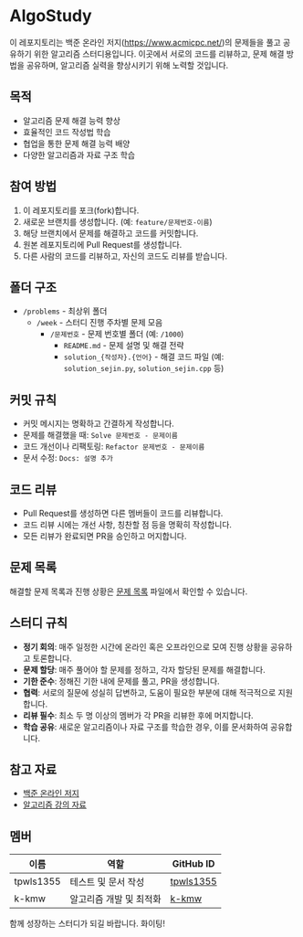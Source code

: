 # AlgoStudy
이 레포지토리는 백준 온라인 저지(https://www.acmicpc.net/)의 문제들을 풀고 공유하기 위한 알고리즘 스터디용입니다. 이곳에서 서로의 코드를 리뷰하고, 문제 해결 방법을 공유하며, 알고리즘 실력을 향상시키기 위해 노력할 것입니다.

## 목적
- 알고리즘 문제 해결 능력 향상
- 효율적인 코드 작성법 학습
- 협업을 통한 문제 해결 능력 배양
- 다양한 알고리즘과 자료 구조 학습

## 참여 방법
1. 이 레포지토리를 포크(fork)합니다.
2. 새로운 브랜치를 생성합니다. (예: `feature/문제번호-이름`)
3. 해당 브랜치에서 문제를 해결하고 코드를 커밋합니다.
4. 원본 레포지토리에 Pull Request를 생성합니다.
5. 다른 사람의 코드를 리뷰하고, 자신의 코드도 리뷰를 받습니다.

## 폴더 구조
- `/problems` - 최상위 폴더
  - `/week` - 스터디 진행 주차별 문제 모음
    - `/문제번호` - 문제 번호별 폴더 (예: `/1000`)
      - `README.md` - 문제 설명 및 해결 전략
      - `solution_{작성자}.{언어}` - 해결 코드 파일 (예: `solution_sejin.py`, `solution_sejin.cpp` 등)

## 커밋 규칙
- 커밋 메시지는 명확하고 간결하게 작성합니다.
- 문제를 해결했을 때: `Solve 문제번호 - 문제이름`
- 코드 개선이나 리팩토링: `Refactor 문제번호 - 문제이름`
- 문서 수정: `Docs: 설명 추가`

## 코드 리뷰
- Pull Request를 생성하면 다른 멤버들이 코드를 리뷰합니다.
- 코드 리뷰 시에는 개선 사항, 칭찬할 점 등을 명확히 작성합니다.
- 모든 리뷰가 완료되면 PR을 승인하고 머지합니다.

## 문제 목록
해결할 문제 목록과 진행 상황은 [문제 목록](problems/README.md) 파일에서 확인할 수 있습니다.

## 스터디 규칙
- **정기 회의**: 매주 일정한 시간에 온라인 혹은 오프라인으로 모여 진행 상황을 공유하고 토론합니다.
- **문제 할당**: 매주 풀어야 할 문제를 정하고, 각자 할당된 문제를 해결합니다.
- **기한 준수**: 정해진 기한 내에 문제를 풀고, PR을 생성합니다.
- **협력**: 서로의 질문에 성실히 답변하고, 도움이 필요한 부분에 대해 적극적으로 지원합니다.
- **리뷰 필수**: 최소 두 명 이상의 멤버가 각 PR을 리뷰한 후에 머지합니다.
- **학습 공유**: 새로운 알고리즘이나 자료 구조를 학습한 경우, 이를 문서화하여 공유합니다.

## 참고 자료
- [백준 온라인 저지](https://www.acmicpc.net/)
- [알고리즘 강의 자료](https://www.acmicpc.net/school/courses)

## 멤버
| 이름         | 역할                      | GitHub ID    |
|--------------|---------------------------|--------------|
| tpwls1355    | 테스트 및 문서 작성        | [tpwls1355](https://github.com/tpwls1355) |
| k-kmw        | 알고리즘 개발 및 최적화    | [k-kmw](https://github.com/k-kmw) |

함께 성장하는 스터디가 되길 바랍니다. 화이팅!
